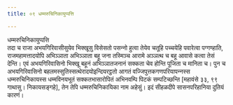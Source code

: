 ```yaml
---
title: ०९ धम्मरुचिनिकायुप्पत्ति

---
```

धम्मरुचिनिकायुप्पत्ति  
तदा च राजा अभयगिरिवासीसुयेव भिक्खूसु विसेसतो पसन्‍नो हुत्वा तेयेव चतूहि पच्‍चयेहि पवारेत्वा पग्गण्हाति, राजमहामत्तादयोपि अभिञ्‍ञाता अभिञ्‍ञाता बहू जना तस्मिञ्‍च आरामे अञ्‍ञत्थ च बहू आवासे कत्वा तेसं देन्ति। एवं अभयगिरिवासिनो भिक्खू बहूनं अभिञ्‍ञातजनानं सक्‍कता चेव होन्ति पूजिता च मानिता च। पुन च अभयगिरिवासिनो बहलमस्सुतिस्सत्थेरादयोइन्दियरट्ठतो आगतं वज्‍जिपुत्तकगणपरियापन्‍नस्स धम्मरुचिनिकायस्स धम्मविनयभूतं सक्‍कतभासारोपितं अभिनवम्पि पिटकं सम्पटिच्छन्ति [महावंसे ३३, ९९ गाथासु। निकायसङ्गहे], तेन तेपि धम्मरुचिनिकायिका नाम अहेसुं। इदं सीहळदीपे सासनपरिहानिया दुतियं कारणं।  